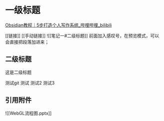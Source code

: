 # 一级标题
[Obsidian教程｜5步打造个人写作系统_哔哩哔哩_bilibili](https://www.bilibili.com/video/BV1yg41157rB/?vd_source=da6695c8bd2286eda7e0b105fdf9a791)

[[链接]]
[[手动链接]]
![[笔记一#二级标题]]
前面加入感叹号，在预览模式，可以会直接把段落加进来；
## 二级标题
这是二级标题

测试git
测试
测试2
测试3
## 引用附件


![[WebGL流程图.pptx]]